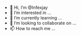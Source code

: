 - 👋 Hi, I’m @Infexjay
- 👀 I’m interested in ...
- 🌱 I’m currently learning ...
- 💞️ I’m looking to collaborate on ...
- 📫 How to reach me ...

<!---
Infexjay/Infexjay is a ✨ special ✨ repository because its `README.md` (this file) appears on your GitHub profile.
You can click the Preview link to take a look at your changes.
--->
